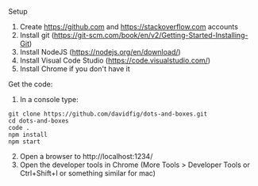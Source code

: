 Setup
1. Create https://github.com and https://stackoverflow.com accounts
2. Install git (https://git-scm.com/book/en/v2/Getting-Started-Installing-Git)
3. Install NodeJS (https://nodejs.org/en/download/)
4. Install Visual Code Studio (https://code.visualstudio.com/)
5. Install Chrome if you don't have it

Get the code:
1. In a console type:
```
git clone https://github.com/davidfig/dots-and-boxes.git
cd dots-and-boxes
code .
npm install
npm start
```
2. Open a browser to http://localhost:1234/
3. Open the developer tools in Chrome (More Tools > Developer Tools or Ctrl+Shift+I or something similar for mac)
